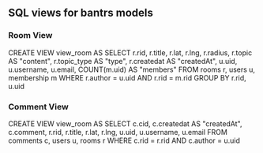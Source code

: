 ## SQL views for bantrs models

### Room View
CREATE VIEW view_room AS
SELECT 		r.rid, r.title, r.lat, r.lng, r.radius, r.topic AS "content", r.topic_type AS "type", r.createdat AS "createdAt",
			u.uid, u.username, u.email,
			COUNT(m.uid) AS "members"
FROM 		rooms r, users u, membership m
WHERE		r.author = u.uid
AND			r.rid 	 = m.rid
GROUP BY 	r.rid, u.uid

### Comment View
CREATE VIEW view_room AS
SELECT 		c.cid, c.createdat AS "createdAt", c.comment,
			r.rid, r.title, r.lat, r.lng,
			u.uid, u.username, u.email
FROM 		comments c, users u, rooms r
WHERE		c.rid = r.rid
AND			c.author = u.uid
